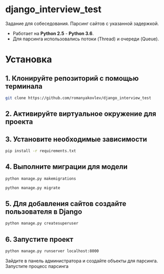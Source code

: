# django_interview_test



Задание для собеседования. Парсинг сайтов с указанной задержкой. 
- Работает на **Python 2.5** - **Python 3.6**. 
- Для парсинга использовались потоки (Thread) и очереди (Queue).

# Установка

## 1. Клонируйте репозиторий с помощью терминала
```sh
git clone https://github.com/romanyakovlev/django_interview_test
```

## 2. Активируйте виртуальное окружение для проекта

## 3. Установите необходимые зависимости
```sh
pip install -r requirements.txt
```
## 4. Выполните миграции для модели
```sh
python manage.py makemigrations
```
```sh
python manage.py migrate
```
## 5. Для добавления сайтов создайте пользователя в Django
```sh
python manage.py createsuperuser
```


## 6. Запустите проект
```sh
python manage.py runserver localhost:8000
```
Зайдите в панель администратора и создайте объекты для парсинга. Запустите процесс парсинга
